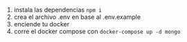 1. instala las dependencias ``npm i``
2. crea el archivo .env en base al .env.example
3. enciende tu docker
4. corre el docker compose con ``docker-compose up -d mongo``

